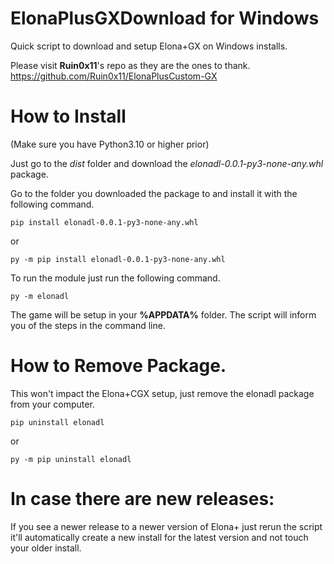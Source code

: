 # ElonaPlusGXDownload for Windows
Quick script to download and setup Elona+GX on Windows installs.

Please visit **Ruin0x11**'s repo as they are the ones to thank.
https://github.com/Ruin0x11/ElonaPlusCustom-GX


# How to Install
(Make sure you have Python3.10 or higher prior)

Just go to the *dist* folder and download the *elonadl-0.0.1-py3-none-any.whl* package.

Go to the folder you downloaded the package to and install it with the following command.
```
pip install elonadl-0.0.1-py3-none-any.whl
```
or
```
py -m pip install elonadl-0.0.1-py3-none-any.whl
```

To run the module just run the following command.
```
py -m elonadl
```

The game will be setup in your **%APPDATA%** folder.
The script will inform you of the steps in the command line.

# How to Remove Package.
This won't impact the Elona+CGX setup, just remove the elonadl package from your computer.
```
pip uninstall elonadl
```
or
```
py -m pip uninstall elonadl
```

# In case there are new releases:
If you see a newer release to a newer version of Elona+ just rerun the script it'll automatically create a new install for the latest version and not touch your older install.
